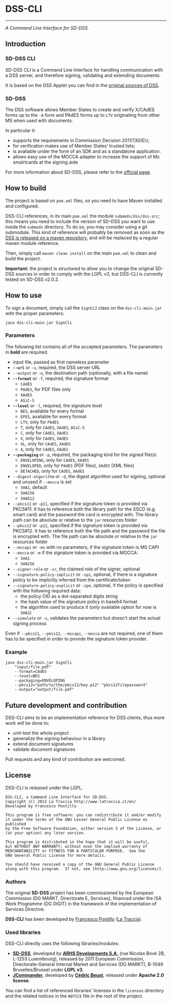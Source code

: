 # DSS-CLI
-------
*A Command Line Interface for SD-DSS.*


## Introduction

### SD-DSS CLI

SD-DSS CLI is a Command Line Interface for handling communication with a DSS server, and therefore signing, validating and extending documents.

It is based on the DSS Applet you can find in the [original sources of DSS](https://joinup.ec.europa.eu/software/sd-dss/release/all).

### SD-DSS

The DSS software allows Member States to create and verify X/CAdES forms up to the `-A` form and PAdES forms up to `LTV` originating from other MS when used with documents.

In particular it:

* supports the requirements in Commission Decision 2011/130/EU;
* for verification makes use of Member States' trusted lists;
* is available under the form of an SDK and as a standalone application.
* allows easy use of the MOCCA adapter to increase the support of Ms smalrtcards at the signing aide

For more information about SD-DSS, please refer to the [official page](https://joinup.ec.europa.eu/software/sd-dss).

## How to build

The project is based on `pom.xml` files, so you need to have Maven installed and configured.

DSS-CLI references, in its main `pom.xml` the module `submods/dss/dss-src`; this means you need to include the version of SD-DSS you want to use inside the `submods` directory. To do so, you may consider using a git submodule. This kind of reference will probably be removed as soon as the [DSS is released on a maven repository](https://joinup.ec.europa.eu/software/sd-dss/topic/how-contribute#comment-15030), and will be replaced by a regular maven module reference.

Then, simply call `maven clean install` on the main `pom.xml` to clean and build the project.

**Important:** the project is structured to allow you to change the original SD-DSS sources in order to comply with the LGPL v3, but DSS-CLI is currently tested on SD-DSS v2.0.2.

## How to use

To sign a document, simply call the `SignCLI` class on the `dss-cli-main.jar` with the proper parameters:

    java dss-cli-main.jar SignCli

### Parameters
The following list contains all of the accepted parameters. The parameters in **bold** are required.

* input file, passed as first nameless parameter
* **`--url`** or `-u`, required, the DSS server URL
* `--output` or `-o`, the destination path (optionally, with a file name)
* **`--format`** or `-f`, required, the signature format
	* `CAdES`
	* `PAdES`, for PDF files only
	* `XAdES`
	* `ASiC-S`
* **`--level`** or `-l`, required, the signature level
	* `BES`, available for every format
	* `EPES`, available for every format
	* `LTV`, only for `PAdES`
	* `T`, only for `CAdES`, `XAdES`, `ASiC-S`
	* `C`, only for `CAdES`, `XAdES`
	* `X`, only for `CAdES`, `XAdES`
	* `XL`, only for `CAdES`, `XAdES`
	* `A`, only for `CAdES`, `XAdES`
* **`--packaging`** or `-p`, required, the packaging kind for the signed file(s)
	* `ENVELOPING`, only for `CAdES`, `XAdES`
	* `ENVELOPED`, only for `PAdES` (PDF files), `XAdES` (XML files)
	* `DETACHED`, only for `CAdES`, `XAdES`
* `--digest-algorithm` or `-d`, the digest algorithm used for signing, optional and unused if `--mocca` is set
	* `SHA1`, default
	* `SHA256`
	* `SHA512`
* `--pkcs11` or `-p11`, specified if the signature token is provided via PKCS#11. It has to reference both the library path for the SSCD (e.g. smart card) and the password the card is encrypted with. The library path can be absolute or relative to the `jar` resources folder
* `--pkcs12` or `-p12`, specified if the signature token is provided via PKCS#12. It has to reference both the file path and the password the file is encrypted with. The file path can be absolute or relative to the `jar` resources folder
* `--mscapi` or `-ms` with no parameters, if the signature token is MS CAPI
* `--mocca` or `-m` if the signature token is provided via MOCCA:
	* `SHA1`
	* `SHA256`
* `--signer-role` or `-sr`, the claimed role of the signer, optional
* `--signature-policy-implicit` or `-spi`, optional, if there is a signature policy to be implicitly inferred from the certificate/token
* `--signature-policy-explicit` or `-spe`, optional, if the policy is specified with the following required data:
	* the policy OID as a dot-separated digits string
	* the hash value of the signature policy in base64 format
	* the algorithm used to produce it (only available option for now is `SHA1`)
* `--simulate` or `-s`, validates the parameters but doesn't start the actual signing process

Even if `--pkcs11`, `--pkcs12`, `--mscapi`, `--mocca` are not required, one of them has to be specified in order to provide the signature token provider.

### Example

    java dss-cli-main.jar SignCli
		"input/file.pdf"
		--format=CAdES
		--level=BES
		--packaging=ENVELOPING
		--pkcs12="path/to/the/pkcs12/key.p12" "pkcs12filepassword"
		--output="output/file.pdf"

## Future development and contribution

DSS-CLI aims to be an implementation reference for DSS clients, thus more work will be done to:

* unit-test the whole project
* generalize the signing behaviour in a library
* extend document signatures
* validate document signatures

Pull requests and any kind of contribution are welcomed.

## License

DSS-CLI is released under the LGPL.

    DSS-CLI, a Command Line Interface for SD-DSS.
    Copyright (C) 2013 La Traccia http://www.latraccia.it/en/
    Developed by Francesco Pontillo

    This program is free software: you can redistribute it and/or modify
    it under the terms of the GNU Lesser General Public License as published
    by the Free Software Foundation, either version 3 of the License, or
    (at your option) any later version.

    This program is distributed in the hope that it will be useful,
    but WITHOUT ANY WARRANTY; without even the implied warranty of
    MERCHANTABILITY or FITNESS FOR A PARTICULAR PURPOSE.  See the
    GNU General Public License for more details.

    You should have received a copy of the GNU General Public License
    along with this program.  If not, see [http://www.gnu.org/licenses/].

### Authors

The original **SD-DSS** project has been commissioned by the European Commission (DG MARKT, Directorate E, Services), financed under the ISA Work Programme (DG DIGIT) in the framework of the implementation of Services Directive.

**DSS-CLI** has been developed by [Francesco Pontillo](mailto:francescopontillo@gmail.com) ([La Traccia](http://www.latraccia.it/en/)).

### Used libraries

DSS-CLI directly uses the following libraries/modules:

* [**SD-DSS**](https://joinup.ec.europa.eu/software/sd-dss), developed by [**ARHS Developments S.A.**](http://www.arhs-developments.com) (rue Nicolas Bové 2B, L-1253 Luxembourg), released by 2011 European Commission, Directorate-General Internal Market and Services (DG MARKT), B-1049 Bruxelles/Brussel under **LGPL v3**.
* [**JCommander**](http://jcommander.org/), developed by [**Cédric Beust**](mailto:cedric@beust.com), released under **Apache 2.0 license**.

You can find a list of referenced libraries' licenses in the `licenses` directory and the related notices in the `NOTICE` file in the root of the project.